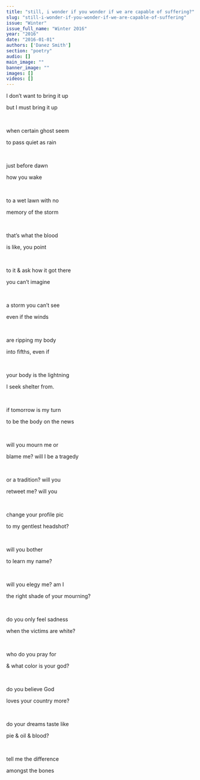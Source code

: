```yaml
---
title: "still, i wonder if you wonder if we are capable of suffering?"
slug: "still-i-wonder-if-you-wonder-if-we-are-capable-of-suffering"
issue: "Winter"
issue_full_name: "Winter 2016"
year: "2016"
date: "2016-01-01"
authors: ['Danez Smith']
section: "poetry"
audio: []
main_image: ""
banner_image: ""
images: []
videos: []
---
```

I don’t want to bring it up

 but I must bring it up

  

 when certain ghost seem

 to pass quiet as rain

  

 just before dawn

 how you wake

  

 to a wet lawn with no

 memory of the storm

  

 that’s what the blood

 is like, you point

  

 to it & ask how it got there

 you can’t imagine

  

 a storm you can’t see

 even if the winds

  

 are ripping my body

 into fifths, even if

  

 your body is the lightning

 I seek shelter from.

  

 if tomorrow is my turn

 to be the body on the news

  

 will you mourn me or

 blame me? will I be a tragedy

  

 or a tradition? will you

 retweet me? will you

  

 change your profile pic

 to my gentlest headshot?

  

 will you bother

 to learn my name?

  

 will you elegy me? am I

 the right shade of your mourning?

  

 do you only feel sadness

 when the victims are white?

  

 who do you pray for

 & what color is your god?

  

 do you believe God

 loves your country more?

  

 do your dreams taste like

 pie & oil & blood?

  

 tell me the difference

 amongst the bones

